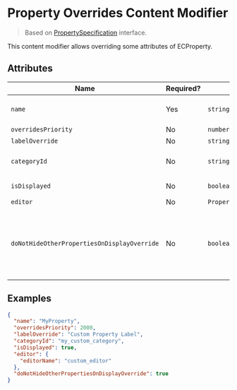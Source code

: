 # Property Overrides Content Modifier

> Based on [PropertySpecification]($presentation-common) interface.

This content modifier allows overriding some attributes of ECProperty.

## Attributes

Name | Required? | Type | Default | Meaning
-|-|-|-|-
`name` | Yes | `string` | | Name of the ECProperty. A `"*"` may be specified to match all properties in current context.
`overridesPriority` | No | `number` | 1000 | Priority of the specified overrides.
`labelOverride` | No | `string` | `undefined` | Label override. May be [localized](../Localization.md).
`categoryId` | No | `string` | `undefined` | ID of a category specified through `PropertyCategorySpecification` in this scope.
`isDisplayed` | No | `boolean` | `undefined` | Display override. `true` to force display, `false` to force hide, `undefined` to use default.
`editor` | No | `PropertyEditorSpecification` | `undefined` | Custom property editor [specification](./PropertyEditorSpecification).
`doNotHideOtherPropertiesOnDisplayOverride` | No | `boolean` | `undefined` | Flag to control behavior of `isDisplayed` override when it's set to `true`. By default, forcing property display hides all other properties. Setting `doNotHideOtherPropertiesOnDisplayOverride` to true disables that behavior and prevents forcing property display of one property from hiding other properties.

## Examples

```JSON
{
  "name": "MyProperty",
  "overridesPriority": 2000,
  "labelOverride": "Custom Property Label",
  "categoryId": "my_custom_category",
  "isDisplayed": true,
  "editor": {
    "editorName": "custom_editor"
  },
  "doNotHideOtherPropertiesOnDisplayOverride": true
}
```
